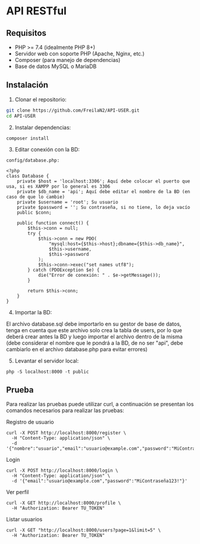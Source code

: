 # API RESTful

## Requisitos

- PHP >= 7.4 (idealmente PHP 8+)
- Servidor web con soporte PHP (Apache, Nginx, etc.)
- Composer (para manejo de dependencias)
- Base de datos MySQL o MariaDB

## Instalación

1. Clonar el repositorio:

```bash
git clone https://github.com/FreilaN2/API-USER.git
cd API-USER
```

2. Instalar dependencias:

```
composer install
```

3. Editar conexión con la BD:

```
config/database.php:

<?php
class Database {
    private $host = 'localhost:3306'; Aquí debe colocar el puerto que usa, si es XAMPP por lo general es 3306
    private $db_name = 'api'; Aquí debe editar el nombre de la BD (en caso de que lo cambie)
    private $username = 'root'; Su usuario
    private $password = ''; Su contraseña, si no tiene, lo deja vacío
    public $conn;

    public function connect() {
        $this->conn = null;
        try {
            $this->conn = new PDO(
                "mysql:host={$this->host};dbname={$this->db_name}",
                $this->username,
                $this->password
            );
            $this->conn->exec("set names utf8");
        } catch (PDOException $e) {
            die("Error de conexión: " . $e->getMessage());
        }

        return $this->conn;
    }
}
```

4. Importar la BD:

El archivo database.sql debe importarlo en su gestor de base de datos, tenga en cuenta que este archivo solo crea la tabla de users, por lo que deberá crear antes la BD y luego importar el archivo dentro de la misma (debe considerar el nombre que le pondrá a la BD, de no ser "api", debe cambiarlo en el archivo database.php para evitar errores)

5. Levantar el servidor local:

```
php -S localhost:8000 -t public
```

## Prueba

Para realizar las pruebas puede utilizar curl, a continuación se presentan los comandos necesarios para realizar las pruebas:

Registro de usuario
```
curl -X POST http://localhost:8000/register \
  -H "Content-Type: application/json" \
  -d '{"nombre":"usuario","email":"usuario@example.com","password":"MiContraseña123!"}'
```

Login
```
curl -X POST http://localhost:8000/login \
  -H "Content-Type: application/json" \
  -d '{"email":"usuario@example.com","password":"MiContraseña123!"}'
```

Ver perfil
```
curl -X GET http://localhost:8000/profile \
  -H "Authorization: Bearer TU_TOKEN"
```

Listar usuarios
```
curl -X GET "http://localhost:8000/users?page=1&limit=5" \
  -H "Authorization: Bearer TU_TOKEN"
```


